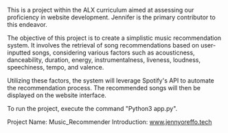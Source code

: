This is a project within the ALX curriculum aimed at assessing our proficiency in website development. Jennifer is the primary contributor to this endeavor.

The objective of this project is to create a simplistic music recommendation system. It involves the retrieval of song recommendations based on user-inputted songs, considering various factors such as acousticness, danceability, duration, energy, instrumentalness, liveness, loudness, speechiness, tempo, and valence.

Utilizing these factors, the system will leverage Spotify's API to automate the recommendation process. The recommended songs will then be displayed on the website interface.

To run the project, execute the command "Python3 app.py".

Project Name: Music_Recommender 
Introduction: www.jennyoreffo.tech 
